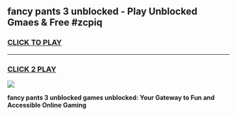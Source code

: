 
## fancy pants 3 unblocked - Play Unblocked Gmaes & Free #zcpiq
<h3>
<a href="https://news.freeplayer.one?title=fancy_pants_3_unblocked&ref=24F">CLICK TO PLAY</a></h3>
<hr>

<h3>
<a href="https://news.freeplayer.one?title=fancy_pants_3_unblocked&ref=24F">CLICK 2 PLAY</a>
  
</h3>

<a href="https://news.freeplayer.one?title=fancy_pants_3_unblocked&ref=24F/"><img src="https://clearcache.store/games.png"></a>


**fancy pants 3 unblocked games unblocked: Your Gateway to Fun and Accessible Online Gaming**
